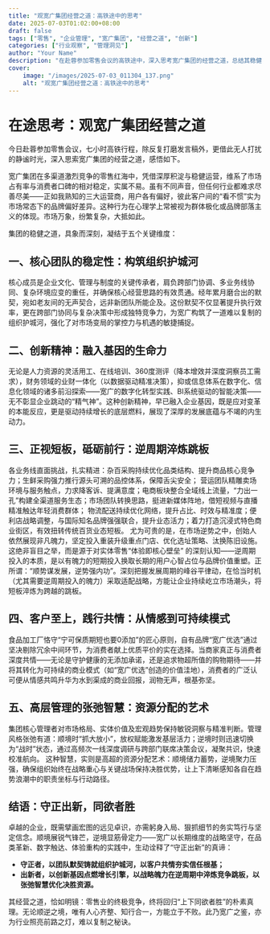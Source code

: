 ```yaml
---
title: "观宽广集团经营之道：高铁途中的思考"
date: 2025-07-03T01:02:00+08:00
draft: false
tags: ["零售", "企业管理", "宽广集团", "经营之道", "创新"]
categories: ["行业观察", "管理洞见"]
author: "Your Name"
description: "在赴蓉参加零售会议的高铁途中，深入思考宽广集团的经营之道，总结其稳健发展的五个关键维度，分享对零售行业与企业管理的洞见。"
cover:
    image: "/images/2025-07-03_011304_137.png" 
    alt: "观宽广集团经营之道：高铁途中的思考"
---
```


# 在途思考：观宽广集团经营之道
今日赴蓉参加零售会议，七小时高铁行程，除反复打磨发言稿外，更借此无人打扰的静谧时光，深入思索宽广集团的经营之道，感悟如下。

宽广集团在多渠道激烈竞争的零售红海中，凭借深厚积淀与稳健运营，维系了市场占有率与消费者口碑的相对稳定，实属不易。虽有不同声音，但任何行业都难求尽善尽美——正如我熟知的三大运营商，用户各有偏好，彼此客户间的“看不惯”实为市场常态下的品牌偏好差异。这种行为在心理学上常被视为群体极化或品牌部落主义的体现。市场万象，纷繁复杂，大抵如此。

集团的稳健之道，具象而深刻，凝结于五个关键维度：

## 一、核心团队的稳定性：构筑组织护城河
核心成员是企业文化、管理与制度的关键传承者，肩负跨部门协调、多业务线协同、复杂环境应变的重任，并确保核心经营思路的有效贯通。经年累月磨合出的默契，宛如老友间的无声契合，远非新团队所能企及。这份默契不仅显著提升执行效率，更在跨部门协同与复杂决策中形成独特竞争力，为宽广构筑了一道难以复制的组织护城河，强化了对市场变局的掌控力与机遇的敏捷捕捉。

## 二、创新精神：融入基因的生命力
无论是人力资源的灵活用工、在线培训、360度测评（降本增效并深度洞察员工需求），财务领域的业财一体化（以数据驱动精准决策），抑或信息体系在数字化、信息化领域的诸多前沿探索——宽广的数字化转型实践、BI系统驱动的智能决策——无不彰显企业跳动的“精气神”。这种创新精神，早已融入企业基因，既是应对变革的本能反应，更是驱动持续增长的底层燃料，展现了深厚的发展底蕴与不竭的内生动力。

## 三、正视短板，砥砺前行：逆周期淬炼跳板
各业务线直面挑战，扎实精进：杂百采购持续优化品类结构、提升商品核心竞争力；生鲜采购强力推行源头可溯的品控体系，保障舌尖安全； 营运团队精雕卖场环境与服务触点，力求降客诉、提满意度；电商板块整合全域线上流量，“力出一孔”构建全渠道服务生态；市场团队转换思路，挺进新媒体阵地，借短视频与直播精准触达年轻消费群体； 物流配送持续优化网络，提升占比、时效与精准度；便利店战略调整，与国际知名品牌强强联合，提升业态活力；着力打造沉浸式特色商业街区，有效扭转传统百货业态短板。 尤为可贵的是，在市场逆势之中，创始人依然展现非凡魄力，坚定投入重装升级重点门店、优化选址策略、汰换陈旧设施。这绝非盲目之举，而是源于对实体零售“体验即核心壁垒” 的深刻认知——逆周期投入的本质，是以有魄力的短期投入换取长期的用户心智占位与品牌价值重塑。正所谓：“顺势谋发展，逆势强内功”。深刻把握发展周期的峰谷平律动，在恰当时机（尤其需要逆周期投入的魄力）采取适配战略，方能让企业持续屹立市场潮头，将短板淬炼为跨越的跳板。

## 四、客户至上，践行共情：从情感到可持续模式
食品加工厂恪守“宁可保质期短也要0添加”的匠心原则，自有品牌“宽广优选”通过坚决剔除冗余中间环节，为消费者献上优质平价的实在选择。当商家真正与消费者深度共情——无论是守护健康的无添加承诺，还是追求物超所值的购物期待——并将其转化为可持续的商业模式（如“宽广优选”创造的价值洼地），消费者的广泛认可便从情感共鸣升华为水到渠成的商业回报，润物无声，根基弥坚。

## 五、高层管理的张弛智慧：资源分配的艺术
集团核心管理者对市场格局、实体价值及宏观趋势保持敏锐洞察与精准判断。管理风格张弛有道：顺境时“抓大放小”，放权赋能激发基层活力；逆境时则迅速切换为“战时”状态，通过高频次一线深度调研与跨部门联席决策会议，凝聚共识，快速校准航向。 这种智慧，实则是高超的资源分配艺术：顺境储力蓄势，逆境聚力压强，确保组织始终在战略重心与关键战场保持决胜优势，让上下清晰感知各自在趋势浪潮中的职责坐标与行动路径。

## 结语：守正出新，同欲者胜
卓越的企业，既需擘画宏图的远见卓识，亦需躬身入局、狠抓细节的务实笃行与坚定信念。顺境展锐气锋芒，逆境显筋骨定力——宽广以长期维度的战略坚守，在品类革新、数字触达、体验重构的实践中，生动诠释了“守正出新”的真谛：

- **守正者，以团队默契铸就组织护城河，以客户共情夯实信任根基；**
- **出新者，以创新基因点燃增长引擎，以战略魄力在逆周期中淬炼竞争跳板，以张弛智慧优化决胜资源。**

其经营之道，恰如明镜：零售业的终极竞争，终将回归“上下同欲者胜”的朴素真理。无论顺逆之境，唯有人心齐整、知行合一，方能立于不败。此乃宽广之鉴，亦为行业照亮前路之灯，难以复制之秘诀。
